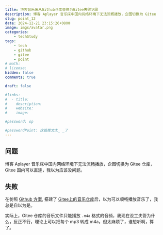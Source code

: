 ```yaml
---
title: 博客音乐床从Github仓库替换为Gitee失败记录
description: 博客 Aplayer 音乐床中国内网络环境下无法流畅播放，企图切换为 Gitee 仓库，但是失败了。
slug: point_12
date: 2024-12-21 23:15:26+0800
image: imgs/avatar.png
categories:
    - techStudy
tags:
    - tech
    - github
    - gitee
    - point
# math: 
# license: 
hidden: false
comments: true

draft: false

#links:
#  - title: 
#    description: 
#    website: 
#    image: 

#password: op

#passwordPoint: 这篇推文太_ _了
---
```


## 问题

博客 Aplayer 音乐床中国内网络环境下无法流畅播放，企图切换为 Gitee 仓库，Gitee 国内可以直连，我以为应该没问题。

## 失败

在仿照 [Github 方案](https://github.com/lihan3238/music), 搭建了 [Gitee上的音乐仓库](https://gitee.com/li-han2049/music)后，以为可以顺畅播放音乐了，我总是自以为是。

实际上，Gitee 仓库的音乐文件只能播放 `.m4a` 格式的音频，我现在没工夫管为什么，反正不行，理论上可以把每个 mp3 转成 m4a，但太麻烦了，谁想听啊，算了。
